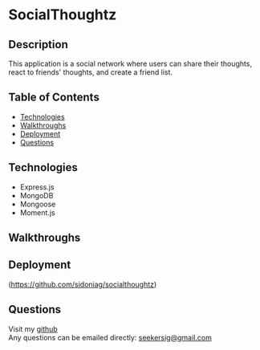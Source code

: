 # SocialThoughtz

## Description
This application is a social network where users can share their thoughts, react to friends' thoughts, and create a friend list. 

## Table of Contents
* [Technologies](#technologies)
* [Walkthroughs](#walkthroughs)
* [Deployment](#deployment)
* [Questions](#questions)

## Technologies
* Express.js
* MongoDB
* Mongoose
* Moment.js

## Walkthroughs

## Deployment
(https://github.com/sidoniag/socialthoughtz)
## Questions

Visit my [github](https://github.com/sidoniag)<br>
Any questions can be emailed directly: <seekersig@gmail.com>